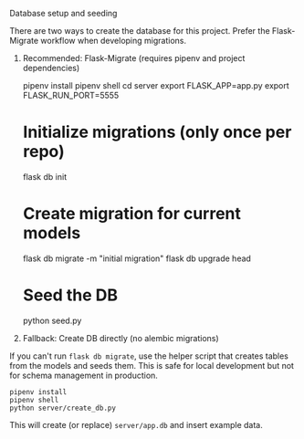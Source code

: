Database setup and seeding

There are two ways to create the database for this project. Prefer the Flask-Migrate workflow when developing migrations.

1) Recommended: Flask-Migrate (requires pipenv and project dependencies)

    pipenv install
    pipenv shell
    cd server
    export FLASK_APP=app.py
    export FLASK_RUN_PORT=5555

    # Initialize migrations (only once per repo)
    flask db init
    # Create migration for current models
    flask db migrate -m "initial migration"
    flask db upgrade head

    # Seed the DB
    python seed.py

2) Fallback: Create DB directly (no alembic migrations)

If you can't run `flask db migrate`, use the helper script that creates tables from the models and seeds them. This is safe for local development but not for schema management in production.

    pipenv install
    pipenv shell
    python server/create_db.py

This will create (or replace) `server/app.db` and insert example data.
